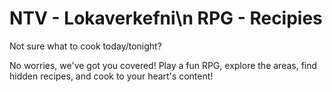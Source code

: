 # NTV - Lokaverkefni\n RPG - Recipies

Not sure what to cook today/tonight?

No worries, we've got you covered! Play a fun RPG, explore the areas, find hidden recipes, and cook to your heart's content!
